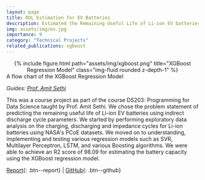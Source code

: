 ```yaml
---
layout: page
title: RUL Estimation for EV Batteries
description: Estimated the Remaining Useful Life of Li-ion EV batteries with an R2 score of 98.09
img: assets/img/ev.jpg
importance: 9
category: "Technical Projects"
related_publications: xgboost
---
```


<center>
<div class="row">
    <div class="col-sm mt-4 mt-md-0">
        {% include figure.html path="assets/img/xgboost.png" title="XGBoost Regression Model" class="img-fluid rounded z-depth-1" %}
    </div>
</div>
</center>
<div class="caption">
    A flow chart of the XGBoost Regression Model
</div>

_Guides: [Prof. Amit Sethi](https://www.ee.iitb.ac.in/~asethi/)_  

This was a course project as part of the course DS203: Programming for Data Science taught by Prof. Amit Sethi. We chose the problem statement of predicting the remaining useful life of Li-ion EV batteries using indirect discharge cycle parameters. We started by performing exploratory data analysis on the charging, discharging and impedance cycles for Li-ion batteries using NASA's PCoE datasets. We moved on to understanding, implementing and testing various regression models such as SVR, Multilayer Perceptron, LSTM, and various Boosting algorithms. We were able to achieve an R2 score of 98.09 for estimating the battery capacity using the XGBoost regression model.

[Report](https://anubhavbhatla.github.io/assets/pdf/RUL_Report.pdf){: .btn--report} | [GitHub](https://github.com/AnubhavBhatla/ev-battery-degradation){: .btn--github}
